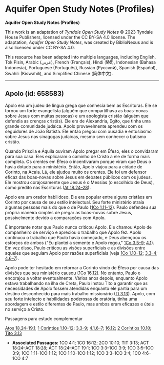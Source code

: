 # Aquifer Open Study Notes (Profiles)

**Aquifer Open Study Notes (Profiles)**

This work is an adaptation of *Tyndale Open Study Notes* © 2023 Tyndale House Publishers, licensed under the CC BY\-SA 4\.0 license. The adaptation, *Aquifer Open Study Notes*, was created by BiblioNexus and is also licensed under CC BY\-SA 4\.0\.

This resource has been adapted into multiple languages, including English, Tok Pisin, Arabic (عربي), French (Français), Hindi (हिंदी), Indonesian (Bahasa Indonesia), Portuguese (Português), Russian (Русский), Spanish (Español), Swahili (Kiswahili), and Simplified Chinese (简体中文).



--------------------------------

## Apolo (id: 658583)

Apolo era um judeu de língua grega que conhecia bem as Escrituras. Ele se tornou um forte evangelista (alguém que compartilhava as boas\-novas sobre Jesus com muitas pessoas) e um apologista cristão (alguém que defendia as crenças cristãs). Ele era de Alexandria, Egito, que tinha uma grande comunidade judaica. Apolo provavelmente aprendeu com os seguidores de João Batista. Ele então pregou com ousadia e entusiasmo sobre Jesus nas sinagogas judaicas, mesmo sem conhecer o batismo cristão.

Quando Priscila e Áquila ouviram Apolo pregar em Éfeso, eles o convidaram para sua casa. Eles explicaram o caminho de Cristo a ele de forma mais completa. Os crentes em Éfeso o incentivaram porque viram que Deus o havia dotado para o ministério. Então, Apolo viajou para a cidade de Corinto, na Acaia. Lá, ele ajudou muito os crentes. Ele foi um defensor eficaz das boas\-novas sobre Jesus em debates públicos com os judeus. Ele mostrou corajosamente que Jesus é o Messias (o escolhido de Deus), como predito nas Escrituras ([At 18\.24–28](https://ref.ly/Acts18:24-Acts18:28)).

Apolo era um orador habilidoso. Ele era popular entre alguns cristãos em Corinto por causa de seu estilo intelectual. Seu forte ministério atraía algumas pessoas mais do que o de Paulo ([1Co 1\.11–12](https://ref.ly/1Cor1:11-1Cor1:12)). Paulo defendeu sua própria maneira simples de pregar as boas\-novas sobre Jesus, possivelmente devido a comparações com Apolo.

É importante notar que Paulo nunca criticou Apolo. Ele chamou Apolo de companheiro de serviço e apreciou o trabalho que Apolo fez. Apolo continuou o trabalho que Paulo havia começado, e Deus abençoou os esforços de ambos ("Eu plantei a semente e Apolo regou," [1Co 3\.5–9](https://ref.ly/1Cor3:5-1Cor3:9); [4\.1](https://ref.ly/1Cor4:1)). Em vez disso, Paulo criticou as visões superficiais e as divisões entre aqueles que seguiam Apolo por razões superficiais (veja [1Co 1\.10–12](https://ref.ly/1Cor1:10-1Cor1:12); [3\.3–4](https://ref.ly/1Cor3:3-1Cor3:4); [4\.6–7](https://ref.ly/1Cor4:6-1Cor4:7)).

Apolo pode ter hesitado em retornar a Corinto vindo de Éfeso por causa das divisões que seu ministério causou ([1Co 16\.12](https://ref.ly/1Cor16:12)). No entanto, Paulo o encorajou a voltar eventualmente. Vários anos depois, enquanto Apolo estava trabalhando na ilha de Creta, Paulo instou Tito a garantir que as necessidades de Apolo fossem atendidas enquanto ele partia para um destino desconhecido para mais trabalho missionário ([Tt 3\.13](https://ref.ly/Titus3:13)). Apolo, com seu forte intelecto e habilidades poderosas de oratória, tinha uma abordagem e estilo diferentes de Paulo, mas ambos eram eficazes e úteis no serviço a Cristo.

Passagens para estudo complementar

[Atos 18\.24–19\.1](https://ref.ly/Acts18:24-Acts19:1); [1 Coríntios 1\.10–12](https://ref.ly/1Cor1:10-1Cor1:12); [3\.3–9](https://ref.ly/1Cor3:3-1Cor3:9); [4\.1](https://ref.ly/1Cor4:1),[6–7](https://ref.ly/1Cor4:6-1Cor4:7); [16\.12](https://ref.ly/1Cor16:12); [2 Coríntios 10\.10](https://ref.ly/2Cor10:10); [Tito 3\.13](https://ref.ly/Titus3:13)

* **Associated Passages:** 1CO 4:1; 1CO 16:12; 2CO 10:10; TIT 3:13; ACT 18:24–ACT 18:28; ACT 18:24–ACT 19:1; 1CO 3:3–1CO 3:9; 1CO 3:5–1CO 3:9; 1CO 1:11–1CO 1:12; 1CO 1:10–1CO 1:12; 1CO 3:3–1CO 3:4; 1CO 4:6–1CO 4:7

